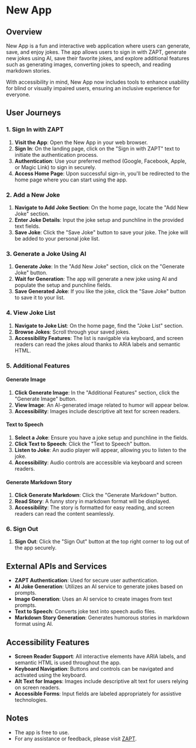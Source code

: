 # New App

## Overview

New App is a fun and interactive web application where users can generate, save, and enjoy jokes. The app allows users to sign in with ZAPT, generate new jokes using AI, save their favorite jokes, and explore additional features such as generating images, converting jokes to speech, and reading markdown stories.

With accessibility in mind, New App now includes tools to enhance usability for blind or visually impaired users, ensuring an inclusive experience for everyone.

## User Journeys

### 1. Sign In with ZAPT

1. **Visit the App**: Open the New App in your web browser.
2. **Sign In**: On the landing page, click on the "Sign in with ZAPT" text to initiate the authentication process.
3. **Authentication**: Use your preferred method (Google, Facebook, Apple, or Magic Link) to sign in securely.
4. **Access Home Page**: Upon successful sign-in, you'll be redirected to the home page where you can start using the app.

### 2. Add a New Joke

1. **Navigate to Add Joke Section**: On the home page, locate the "Add New Joke" section.
2. **Enter Joke Details**: Input the joke setup and punchline in the provided text fields.
3. **Save Joke**: Click the "Save Joke" button to save your joke. The joke will be added to your personal joke list.

### 3. Generate a Joke Using AI

1. **Generate Joke**: In the "Add New Joke" section, click on the "Generate Joke" button.
2. **Wait for Generation**: The app will generate a new joke using AI and populate the setup and punchline fields.
3. **Save Generated Joke**: If you like the joke, click the "Save Joke" button to save it to your list.

### 4. View Joke List

1. **Navigate to Joke List**: On the home page, find the "Joke List" section.
2. **Browse Jokes**: Scroll through your saved jokes.
3. **Accessibility Features**: The list is navigable via keyboard, and screen readers can read the jokes aloud thanks to ARIA labels and semantic HTML.

### 5. Additional Features

#### Generate Image

1. **Click Generate Image**: In the "Additional Features" section, click the "Generate Image" button.
2. **View Image**: An AI-generated image related to humor will appear below.
3. **Accessibility**: Images include descriptive alt text for screen readers.

#### Text to Speech

1. **Select a Joke**: Ensure you have a joke setup and punchline in the fields.
2. **Click Text to Speech**: Click the "Text to Speech" button.
3. **Listen to Joke**: An audio player will appear, allowing you to listen to the joke.
4. **Accessibility**: Audio controls are accessible via keyboard and screen readers.

#### Generate Markdown Story

1. **Click Generate Markdown**: Click the "Generate Markdown" button.
2. **Read Story**: A funny story in markdown format will be displayed.
3. **Accessibility**: The story is formatted for easy reading, and screen readers can read the content seamlessly.

### 6. Sign Out

1. **Sign Out**: Click the "Sign Out" button at the top right corner to log out of the app securely.

## External APIs and Services

- **ZAPT Authentication**: Used for secure user authentication.
- **AI Joke Generation**: Utilizes an AI service to generate jokes based on prompts.
- **Image Generation**: Uses an AI service to create images from text prompts.
- **Text to Speech**: Converts joke text into speech audio files.
- **Markdown Story Generation**: Generates humorous stories in markdown format using AI.

## Accessibility Features

- **Screen Reader Support**: All interactive elements have ARIA labels, and semantic HTML is used throughout the app.
- **Keyboard Navigation**: Buttons and controls can be navigated and activated using the keyboard.
- **Alt Text for Images**: Images include descriptive alt text for users relying on screen readers.
- **Accessible Forms**: Input fields are labeled appropriately for assistive technologies.

## Notes

- The app is free to use.
- For any assistance or feedback, please visit [ZAPT](https://www.zapt.ai).
